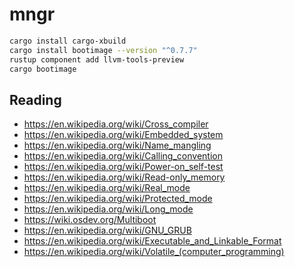 # mngr

```bash
cargo install cargo-xbuild
cargo install bootimage --version "^0.7.7"
rustup component add llvm-tools-preview
cargo bootimage
```

## Reading

* https://en.wikipedia.org/wiki/Cross_compiler
* https://en.wikipedia.org/wiki/Embedded_system
* https://en.wikipedia.org/wiki/Name_mangling
* https://en.wikipedia.org/wiki/Calling_convention
* https://en.wikipedia.org/wiki/Power-on_self-test
* https://en.wikipedia.org/wiki/Read-only_memory
* https://en.wikipedia.org/wiki/Real_mode
* https://en.wikipedia.org/wiki/Protected_mode
* https://en.wikipedia.org/wiki/Long_mode
* https://wiki.osdev.org/Multiboot
* https://en.wikipedia.org/wiki/GNU_GRUB
* https://en.wikipedia.org/wiki/Executable_and_Linkable_Format
* https://en.wikipedia.org/wiki/Volatile_(computer_programming)
